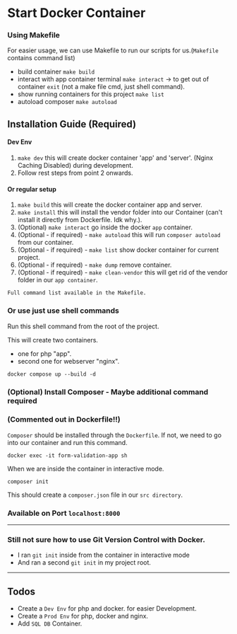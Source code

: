 # Start Docker Container
### Using Makefile
For easier usage, we can use Makefile to run our scripts for us.(`Makefile` contains command list)
- build container `make build`
- interact with app container terminal `make interact` -> to get out of container `exit` (not a make file cmd, just shell command).
- show running containers for this project `make list`
- autoload composer `make autoload`
##  Installation Guide (Required)
#### Dev Env
1. `make dev` this will create docker container 'app' and 'server'. (Nginx Caching Disabled) during development.
2. Follow rest steps from point 2 onwards.
#### Or regular setup
1. `make build` this will create the docker container app and server.
2. `make install` this will install the vendor folder into our Container (can't install it directly from Dockerfile. Idk why.).
3. (Optional) `make interact` go inside the docker `app` container.
4. (Optional - if required) - `make autoload` this will run `composer autoload` from our container.
5. (Optional - if required) - `make list` show docker container for current project.
6. (Optional - if required) - `make dump` remove container.
7. (Optional - if required) - `make clean-vendor` this will get rid of the vendor folder in our `app container`.

`Full command list available in the Makefile.`
 ### Or use just use shell commands
Run this shell command from the root of the project.

This will create two containers.
- one for php "app".
- second one for webserver "nginx".
```shell
docker compose up --build -d
```
### (Optional) Install Composer - Maybe additional command required
### (Commented out in Dockerfile!!)
`Composer` should be installed through the `Dockerfile`. If not, we need to go into our container and run this command.
```shell
docker exec -it form-validation-app sh
```
When we are inside the container in interactive mode.
```shell
composer init
```
This should create a `composer.json` file in our `src directory`.

### Available on Port `localhost:8000`

---
### Still not sure how to use Git Version Control with Docker.
- I ran `git init` inside from the container in interactive mode
- And ran a second `git init` in my project root.

---
## Todos
- Create a `Dev Env` for php and docker. for easier Development.
- Create a `Prod Env` for php, docker and nginx.
- Add `SQL DB` Container.